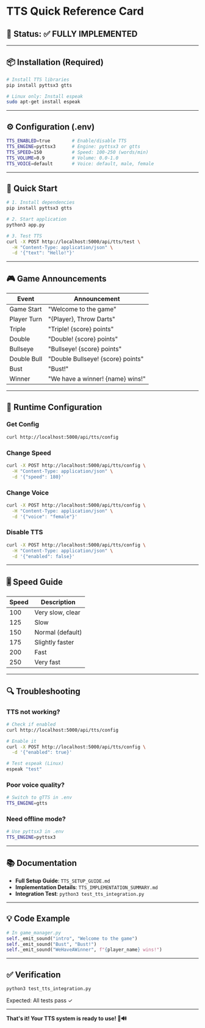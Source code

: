 # TTS Quick Reference Card

## 🎯 Status: ✅ FULLY IMPLEMENTED

---

## 📦 Installation (Required)

```bash
# Install TTS libraries
pip install pyttsx3 gtts

# Linux only: Install espeak
sudo apt-get install espeak
```

---

## ⚙️ Configuration (.env)

```bash
TTS_ENABLED=true        # Enable/disable TTS
TTS_ENGINE=pyttsx3      # Engine: pyttsx3 or gtts
TTS_SPEED=150           # Speed: 100-250 (words/min)
TTS_VOLUME=0.9          # Volume: 0.0-1.0
TTS_VOICE=default       # Voice: default, male, female
```

---

## 🚀 Quick Start

```bash
# 1. Install dependencies
pip install pyttsx3 gtts

# 2. Start application
python3 app.py

# 3. Test TTS
curl -X POST http://localhost:5000/api/tts/test \
  -H "Content-Type: application/json" \
  -d '{"text": "Hello!"}'
```

---

## 🎮 Game Announcements

| Event       | Announcement                      |
| ----------- | --------------------------------- |
| Game Start  | "Welcome to the game"             |
| Player Turn | "{Player}, Throw Darts"           |
| Triple      | "Triple! {score} points"          |
| Double      | "Double! {score} points"          |
| Bullseye    | "Bullseye! {score} points"        |
| Double Bull | "Double Bullseye! {score} points" |
| Bust        | "Bust!"                           |
| Winner      | "We have a winner! {name} wins!"  |

---

## 🔧 Runtime Configuration

### Get Config

```bash
curl http://localhost:5000/api/tts/config
```

### Change Speed

```bash
curl -X POST http://localhost:5000/api/tts/config \
  -H "Content-Type: application/json" \
  -d '{"speed": 180}'
```

### Change Voice

```bash
curl -X POST http://localhost:5000/api/tts/config \
  -H "Content-Type: application/json" \
  -d '{"voice": "female"}'
```

### Disable TTS

```bash
curl -X POST http://localhost:5000/api/tts/config \
  -H "Content-Type: application/json" \
  -d '{"enabled": false}'
```

---

## 🎚️ Speed Guide

| Speed | Description      |
| ----- | ---------------- |
| 100   | Very slow, clear |
| 125   | Slow             |
| 150   | Normal (default) |
| 175   | Slightly faster  |
| 200   | Fast             |
| 250   | Very fast        |

---

## 🔍 Troubleshooting

### TTS not working?

```bash
# Check if enabled
curl http://localhost:5000/api/tts/config

# Enable it
curl -X POST http://localhost:5000/api/tts/config \
  -d '{"enabled": true}'

# Test espeak (Linux)
espeak "test"
```

### Poor voice quality?

```bash
# Switch to gTTS in .env
TTS_ENGINE=gtts
```

### Need offline mode?

```bash
# Use pyttsx3 in .env
TTS_ENGINE=pyttsx3
```

---

## 📚 Documentation

- **Full Setup Guide**: `TTS_SETUP_GUIDE.md`
- **Implementation Details**: `TTS_IMPLEMENTATION_SUMMARY.md`
- **Integration Test**: `python3 test_tts_integration.py`

---

## 💡 Code Example

```python
# In game_manager.py
self._emit_sound("intro", "Welcome to the game")
self._emit_sound("Bust", "Bust!")
self._emit_sound("WeHaveAWinner", f"{player_name} wins!")
```

---

## ✅ Verification

```bash
python3 test_tts_integration.py
```

Expected: All tests pass ✓

---

**That's it! Your TTS system is ready to use! 🎯🔊**
